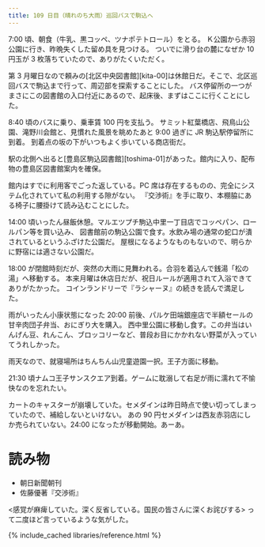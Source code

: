 ```yaml
---
title: 109 日目（晴れのち大雨）巡回バスで駒込へ
---
```


7:00 頃、朝食（牛乳、黒コッペ、ツナポテトロール）をとる。
Ｋ公園から赤羽公園に行き、昨晩失くした留め具を見つける。
ついでに滑り台の麓になぜか 10 円玉が 3 枚落ちていたので、ありがたくいただく。

第 3 月曜日なので頼みの[北区中央図書館][kita-00]は休館日だ。そこで、北区巡回バスで駒込まで行って、周辺部を探索することにした。
バス停留所の一つがまさにこの図書館の入口付近にあるので、起床後、まずはここに行くことにした。

8:40 頃のバスに乗り、乗車賃 100 円を支払う。
サミット紅葉橋店、飛鳥山公園、滝野川会館と、見慣れた風景を眺めたあと 9:00 過ぎに JR 駒込駅停留所に到着。
到着点の坂の下がいつもよく歩いている商店街だ。

駅の北側へ出ると[豊島区駒込図書館][toshima-01]があった。館内に入り、配布物の豊島区図書館案内を確保。

館内はすでに利用客でごった返している。PC 席は存在するものの、完全にシステム化されていて私の利用する隙がない。
『交渉術』を手に取り、本棚脇にある椅子に腰掛けて読み込むことにした。

14:00 頃いったん昼飯休憩。マルエツプチ駒込中里一丁目店でコッペパン、ロールパン等を買い込み、
図書館前の駒込公園で食す。水飲み場の通常の蛇口が潰されているというふざけた公園だ。
屋根になるようなものもないので、明らかに野宿には適さない公園だ。

18:00 が閉館時刻だが、突然の大雨に見舞われる。合羽を着込んで銭湯「松の湯」へ移動する。
本来月曜は休店日だが、祝日ルールが適用されて入浴できてありがたかった。
コインランドリーで『ラシャーヌ』の続きを読んで満足した。

雨がいったん小康状態になった 20:00 前後、パルケ田端銀座店で半額セールの甘辛肉団子弁当、おにぎり大を購入。
西中里公園に移動し食す。この弁当はいんげん豆、れんこん、ブロッコリーなど、普段お目にかかれない野菜が入っていてうれしかった。

雨天なので、就寝場所はちんちん山児童遊園一択。王子方面に移動。

21:30 頃ナムコ王子サンスクエア到着。ゲームに耽溺して右足が雨に濡れて不愉快なのを忘れたい。

カートのキャスターが崩壊していた。セメダインは昨日時点で使い切ってしまっていたので、補給しないといけない。
あの 90 円セメダインは西友赤羽店にしか売られていない。24:00 になったが移動開始。あーあ。

# 読み物

* 朝日新聞朝刊
* 佐藤優著『交渉術』

<感覚が麻痺していた。深く反省している。国民の皆さんに深くお詫びする> って二度ほど言っているような気がした。

{% include_cached libraries/reference.html %}
